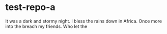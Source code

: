 # test-repo-a
It was a dark and stormy night. I bless the rains down in Africa. Once more into the breach my friends. Who let the 